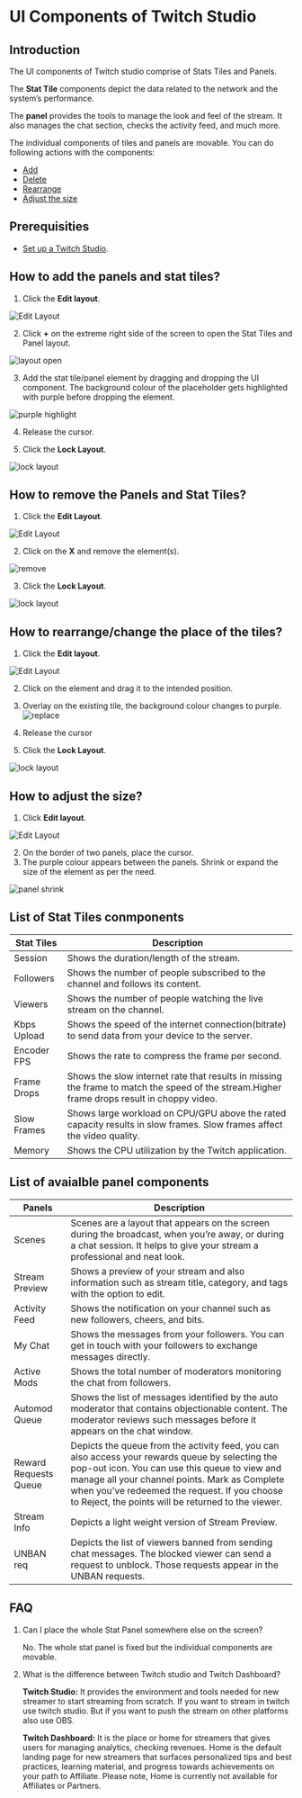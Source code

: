 # UI Components of Twitch Studio

## Introduction
The UI components of Twitch studio comprise of Stats Tiles and Panels. 

The **Stat Tile** components depict the data related to the network and the system’s performance.

The **panel** provides the tools to manage the look and feel of the stream. It also manages the chat section, checks the activity feed, and much more.

The individual components of tiles and panels are movable. You can do following actions with the components:
* [Add](https://github.com/akshayakolay/Portfolio/edit/main/Reference%20Guides/UI%20components%20of%20Twitch%20Studio.md#how-to-add-the-panels-and-stat-tiles)
* [Delete](https://github.com/akshayakolay/Portfolio/edit/main/Reference%20Guides/UI%20components%20of%20Twitch%20Studio.md#how-to-remove-the-panels-and-stat-tiles)
* [Rearrange](https://github.com/akshayakolay/Portfolio/edit/main/Reference%20Guides/UI%20components%20of%20Twitch%20Studio.md#how-to-rearrangechange-the-place-of-the-tiles)
* [Adjust the size](https://github.com/akshayakolay/Portfolio/edit/main/Reference%20Guides/UI%20components%20of%20Twitch%20Studio.md#how-to-adjust-the-size)

## Prerequisities
* [Set up a Twitch Studio](https://github.com/akshayakolay/Portfolio/blob/main/Tutorials/Set%20up%20your%20Twitch%20Studio.md#steps-to-set-up-the-studio).

## How to add the panels and stat tiles?
1) Click the **Edit layout**.

![**Edit Layout**](https://github.com/akshayakolay/Portfolio/blob/main/Reference%20Guides/edit%20layout%20window.png)

2) Click **+** on the extreme right side of the screen to open the Stat Tiles and Panel layout.

![layout open](https://github.com/akshayakolay/Portfolio/blob/main/Reference%20Guides/layout%20open.png)


3) Add the stat tile/panel element by dragging and dropping the UI component. The background colour of the placeholder gets highlighted with purple before dropping the   element. 

![purple highlight](https://github.com/akshayakolay/Portfolio/blob/main/Reference%20Guides/purple%20highlight.png)

4) Release the cursor.

5) Click the **Lock Layout**.

![lock layout](https://github.com/akshayakolay/Portfolio/blob/main/Reference%20Guides/lock%20layout.png)

## How to remove the Panels and Stat Tiles?
1) Click the **Edit Layout**.

![**Edit Layout**](https://github.com/akshayakolay/Portfolio/blob/main/Reference%20Guides/edit%20layout%20window.png)

2) Click on the **X** and remove the element(s).

![remove](https://github.com/akshayakolay/Portfolio/blob/main/Reference%20Guides/remove.png)

3) Click the **Lock Layout**.

![lock layout](https://github.com/akshayakolay/Portfolio/blob/main/Reference%20Guides/lock%20layout.png)

## How to rearrange/change the place of the tiles?
1) Click the **Edit layout**.

![**Edit Layout**](https://github.com/akshayakolay/Portfolio/blob/main/Reference%20Guides/edit%20layout%20window.png)

2) Click on the element and drag it to the intended position.
3) Overlay on the existing tile, the background colour changes to purple.
![replace](https://github.com/akshayakolay/Portfolio/blob/main/Reference%20Guides/replace.png)

4) Release the cursor
5) Click the **Lock Layout**.

![lock layout](https://github.com/akshayakolay/Portfolio/blob/main/Reference%20Guides/lock%20layout.png)

## How to adjust the size?
1) Click **Edit layout**.

![**Edit Layout**](https://github.com/akshayakolay/Portfolio/blob/main/Reference%20Guides/edit%20layout%20window.png)

2) On the border of two panels, place the cursor.
3) The purple colour appears between the panels. Shrink or expand the size of the element as per the need.

![panel shrink](https://github.com/akshayakolay/Portfolio/blob/main/Reference%20Guides/panel%20shrink.png)


## List of Stat Tiles conmponents
|Stat Tiles|Description|
|----------|-----------| 
|Session|Shows the duration/length of the stream.|
|Followers|Shows the number of people subscribed to the channel and follows its content.|
|Viewers|Shows the number of people watching the live stream on the channel.|
|Kbps Upload|Shows the speed of the internet connection(bitrate) to send data from your device to the server.|
|Encoder FPS|Shows the rate to compress the frame per second.|
|Frame Drops|Shows the slow internet rate that results in missing the frame to match the speed of the stream.Higher frame drops result in choppy video.|
|Slow Frames|Shows large workload on CPU/GPU above the rated capacity results in slow frames. Slow frames affect the video quality.|
|Memory|Shows the CPU utilization by the Twitch application.|

## List of avaialble panel components
|Panels|Description|
|------|-----------|
|Scenes|Scenes are a layout that appears on the screen during the broadcast, when you’re away, or during a chat session. It helps to give your stream a professional and neat look.|
|Stream Preview|Shows a preview of your stream and also information such as stream title, category, and tags with the option to edit.|
|Activity Feed|Shows the notification on your channel such as new followers, cheers, and bits.|
|My Chat|Shows the messages from your followers. You can get in touch with your followers to exchange messages directly.|
|Active Mods|Shows the total number of moderators monitoring the chat from followers.|
|Automod Queue|Shows the list of messages identified by the auto moderator that contains objectionable content. The moderator reviews such messages before it appears on the chat window.|
|Reward Requests Queue|Depicts the queue from the activity feed, you can also access your rewards queue by selecting the pop-out icon. You can use this queue to view and manage all your channel points. Mark as Complete when you've redeemed the request. If you choose to Reject, the points will be returned to the viewer.|
|Stream Info|Depicts a light weight version of Stream Preview.|
|UNBAN req|Depicts the list of viewers banned from sending chat messages. The blocked viewer can send a request to unblock. Those requests appear in the UNBAN requests.|

## FAQ
1) Can I place the whole Stat Panel somewhere else on the screen?

   No. The whole stat panel is fixed but the individual components are movable.
   
2) What is the difference between Twitch studio and Twitch Dashboard?

   **Twitch Studio:** It provides the environment and tools needed for new streamer to start streaming from scratch. If you want to stream in twitch use twitch studio.   But if you want to push the stream on other platforms also use OBS.

   **Twitch Dashboard:** It is the place or home for streamers that gives users for managing analytics, checking revenues. 
      Home is the default landing page for new streamers that surfaces personalized tips and best practices, learning material, and progress towards achievements on your path to Affiliate. Please note, Home is currently not available for Affiliates or Partners.

   
   
  










